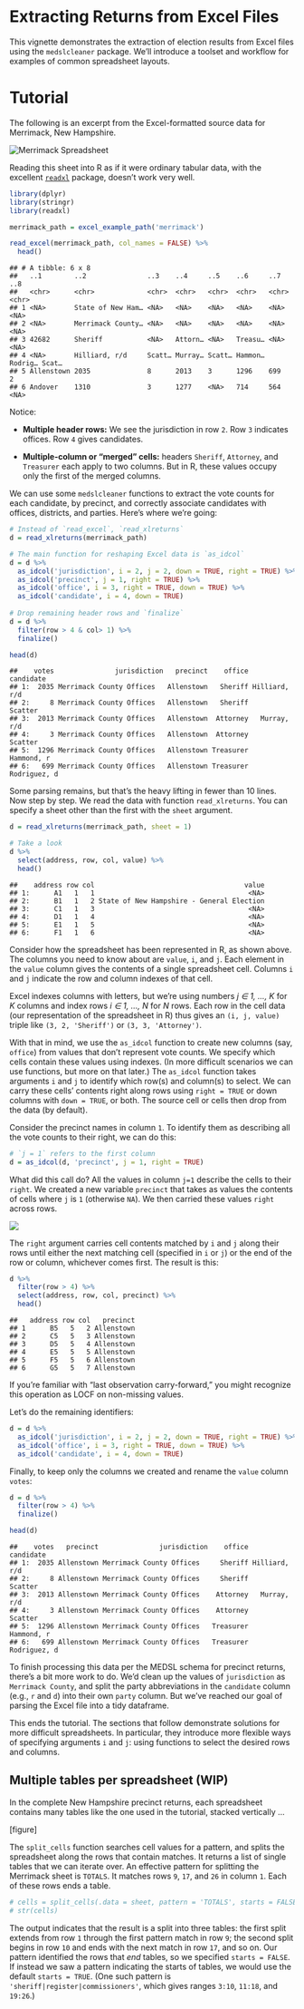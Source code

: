 Extracting Returns from Excel Files
================

This vignette demonstrates the extraction of election results from Excel
files using the `medslcleaner` package. We’ll introduce a toolset and
workflow for examples of common spreadsheet layouts.

# Tutorial

The following is an excerpt from the Excel-formatted source data for
Merrimack, New Hampshire.

![Merrimack Spreadsheet](merrimack.png)

Reading this sheet into R as if it were ordinary tabular data, with the
excellent [`readxl`](https://github.com/tidyverse/readxl) package,
doesn’t work very well.

``` r
library(dplyr)
library(stringr)
library(readxl)

merrimack_path = excel_example_path('merrimack')

read_excel(merrimack_path, col_names = FALSE) %>%
  head()
```

    ## # A tibble: 6 x 8
    ##   ..1        ..2               ..3    ..4     ..5    ..6     ..7     ..8  
    ##   <chr>      <chr>             <chr>  <chr>   <chr>  <chr>   <chr>   <chr>
    ## 1 <NA>       State of New Ham… <NA>   <NA>    <NA>   <NA>    <NA>    <NA> 
    ## 2 <NA>       Merrimack County… <NA>   <NA>    <NA>   <NA>    <NA>    <NA> 
    ## 3 42682      Sheriff           <NA>   Attorn… <NA>   Treasu… <NA>    <NA> 
    ## 4 <NA>       Hilliard, r/d     Scatt… Murray… Scatt… Hammon… Rodrig… Scat…
    ## 5 Allenstown 2035              8      2013    3      1296    699     2    
    ## 6 Andover    1310              3      1277    <NA>   714     564     <NA>

Notice:

  - **Multiple header rows:** We see the jurisdiction in row `2`. Row
    `3` indicates offices. Row `4` gives candidates.

  - **Multiple-column or “merged” cells:** headers `Sheriff`,
    `Attorney`, and `Treasurer` each apply to two columns. But in R,
    these values occupy only the first of the merged columns.

We can use some `medslcleaner` functions to extract the vote counts for
each candidate, by precinct, and correctly associate candidates with
offices, districts, and parties. Here’s where we’re going:

``` r
# Instead of `read_excel`, `read_xlreturns`
d = read_xlreturns(merrimack_path)

# The main function for reshaping Excel data is `as_idcol`
d = d %>%
  as_idcol('jurisdiction', i = 2, j = 2, down = TRUE, right = TRUE) %>%
  as_idcol('precinct', j = 1, right = TRUE) %>%
  as_idcol('office', i = 3, right = TRUE, down = TRUE) %>%
  as_idcol('candidate', i = 4, down = TRUE) 
  
# Drop remaining header rows and `finalize`
d = d %>%
  filter(row > 4 & col> 1) %>%
  finalize()

head(d)
```

    ##    votes               jurisdiction   precinct    office     candidate
    ## 1:  2035 Merrimack County Offices   Allenstown   Sheriff Hilliard, r/d
    ## 2:     8 Merrimack County Offices   Allenstown   Sheriff       Scatter
    ## 3:  2013 Merrimack County Offices   Allenstown  Attorney   Murray, r/d
    ## 4:     3 Merrimack County Offices   Allenstown  Attorney       Scatter
    ## 5:  1296 Merrimack County Offices   Allenstown Treasurer    Hammond, r
    ## 6:   699 Merrimack County Offices   Allenstown Treasurer  Rodriguez, d

Some parsing remains, but that’s the heavy lifting in fewer than 10
lines. Now step by step. We read the data with function
`read_xlreturns`. You can specify a sheet other than the first with the
`sheet` argument.

``` r
d = read_xlreturns(merrimack_path, sheet = 1)

# Take a look
d %>%
  select(address, row, col, value) %>%
  head()
```

    ##    address row col                                     value
    ## 1:      A1   1   1                                      <NA>
    ## 2:      B1   1   2 State of New Hampshire - General Election
    ## 3:      C1   1   3                                      <NA>
    ## 4:      D1   1   4                                      <NA>
    ## 5:      E1   1   5                                      <NA>
    ## 6:      F1   1   6                                      <NA>

Consider how the spreadsheet has been represented in R, as shown above.
The columns you need to know about are `value`, `i`, and `j`. Each
element in the `value` column gives the contents of a single spreadsheet
cell. Columns `i` and `j` indicate the row and column indexes of that
cell.

Excel indexes columns with letters, but we’re using numbers *j ∈ 1, …,
K* for *K* columns and index rows *i ∈ 1, …, N* for *N* rows. Each row
in the cell data (our representation of the spreadsheet in R) thus gives
an `(i, j, value)` triple like `(3, 2, 'Sheriff')` or `(3, 3,
'Attorney')`.

With that in mind, we use the `as_idcol` function to create new columns
(say, `office`) from values that don’t represent vote counts. We specify
which cells contain these values using indexes. (In more difficult
scenarios we can use functions, but more on that later.) The `as_idcol`
function takes arguments `i` and `j` to identify which row(s) and
column(s) to select. We can carry these cells’ contents right along rows
using `right = TRUE` or down columns with `down = TRUE`, or both. The
source cell or cells then drop from the data (by default).

Consider the precinct names in column `1`. To identify them as
describing all the vote counts to their right, we can do this:

``` r
# `j = 1` refers to the first column  
d = as_idcol(d, 'precinct', j = 1, right = TRUE)
```

What did this call do? All the values in column `j=1` describe the cells
to their `right`. We created a new variable `precinct` that takes as
values the contents of cells where `j` is `1` (otherwise `NA`). We then
carried these values `right` across
rows.

![](/home/james/medsl/medslcleaner/vignettes/merrimack-carry-precincts-right.png)<!-- -->

The `right` argument carries cell contents matched by `i` and `j` along
their rows until either the next matching cell (specified in `i` or `j`)
or the end of the row or column, whichever comes first. The result is
this:

``` r
d %>%
  filter(row > 4) %>%
  select(address, row, col, precinct) %>%
  head()
```

    ##   address row col   precinct
    ## 1      B5   5   2 Allenstown
    ## 2      C5   5   3 Allenstown
    ## 3      D5   5   4 Allenstown
    ## 4      E5   5   5 Allenstown
    ## 5      F5   5   6 Allenstown
    ## 6      G5   5   7 Allenstown

If you’re familiar with “last observation carry-forward,” you might
recognize this operation as LOCF on non-missing values.

Let’s do the remaining identifiers:

``` r
d = d %>%
  as_idcol('jurisdiction', i = 2, j = 2, down = TRUE, right = TRUE) %>%
  as_idcol('office', i = 3, right = TRUE, down = TRUE) %>%
  as_idcol('candidate', i = 4, down = TRUE)
```

Finally, to keep only the columns we created and rename the `value`
column `votes`:

``` r
d = d %>%
  filter(row > 4) %>%
  finalize()

head(d)
```

    ##    votes   precinct               jurisdiction    office     candidate
    ## 1:  2035 Allenstown Merrimack County Offices     Sheriff Hilliard, r/d
    ## 2:     8 Allenstown Merrimack County Offices     Sheriff       Scatter
    ## 3:  2013 Allenstown Merrimack County Offices    Attorney   Murray, r/d
    ## 4:     3 Allenstown Merrimack County Offices    Attorney       Scatter
    ## 5:  1296 Allenstown Merrimack County Offices   Treasurer    Hammond, r
    ## 6:   699 Allenstown Merrimack County Offices   Treasurer  Rodriguez, d

To finish processing this data per the MEDSL schema for precinct
returns, there’s a bit more work to do. We’d clean up the values of
`jurisdiction` as `Merrimack County`, and split the party abbreviations
in the `candidate` column (e.g., `r` and `d`) into their own `party`
column. But we’ve reached our goal of parsing the Excel file into a tidy
dataframe.

This ends the tutorial. The sections that follow demonstrate solutions
for more difficult spreadsheets. In particular, they introduce more
flexible ways of specifying arguments `i` and `j`: using functions to
select the desired rows and columns.

## Multiple tables per spreadsheet (WIP)

In the complete New Hampshire precinct returns, each spreadsheet
contains many tables like the one used in the tutorial, stacked
vertically …

\[figure\]

The `split_cells` function searches cell values for a pattern, and
splits the spreadsheet along the rows that contain matches. It returns a
list of single tables that we can iterate over. An effective pattern for
splitting the Merrimack sheet is `TOTALS`. It matches rows `9`, `17`,
and `26` in column `1`. Each of these rows ends a table.

``` r
# cells = split_cells(.data = sheet, pattern = 'TOTALS', starts = FALSE)
# str(cells)
```

The output indicates that the result is a split into three tables: the
first split extends from row `1` through the first pattern match in row
`9`; the second split begins in row `10` and ends with the next match in
row `17`, and so on. Our pattern identified the rows that *end* tables,
so we specified `starts = FALSE`. If instead we saw a pattern indicating
the starts of tables, we would use the default `starts = TRUE`. (One
such pattern is `'sheriff|register|commissioners'`, which gives ranges
`3:10`, `11:18`, and `19:26`.)
